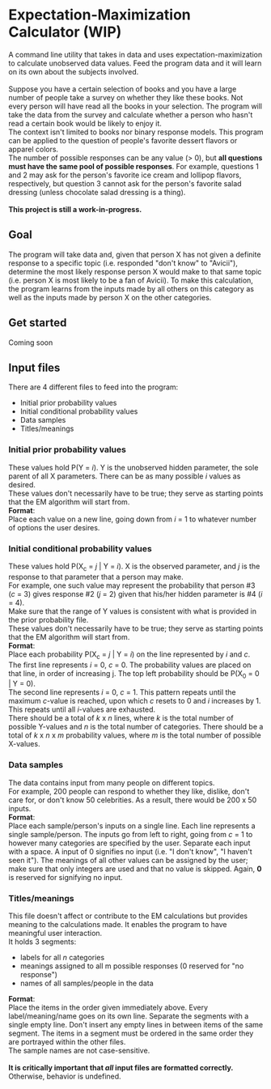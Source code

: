 # Expectation-Maximization Calculator (WIP)

A command line utility that takes in data and uses
expectation-maximization to calculate unobserved
data values. Feed the program data and it will learn on its
own about the subjects involved.<br/>
<br/>
Suppose you have a certain selection of books and you have
a large number of people take a survey on whether they like
these books. Not every person will have read all the books in
your selection. The program will take the data from the survey
and calculate whether a person who hasn't read a certain book
would be likely to enjoy it.<br/>
The context isn't limited to books nor binary response models.
This program can be applied to the question of people's favorite
dessert flavors or apparel colors.<br/>
The number of possible responses can be any value (> 0), but
**all questions must have the same pool of possible responses**.
For example, questions 1 and 2 may ask for the person's favorite
ice cream and lollipop flavors, respectively, but question 3
cannot ask for the person's favorite salad dressing (unless
chocolate salad dressing is a thing).<br/>
<br/>
**This project is still a work-in-progress.**

## Goal

The program will take data and, given that person X has not given a
definite response to a specific topic (i.e. responded "don't know"
to "Avicii"), determine the most likely response person X would make
to that same topic (i.e. person X is most likely to be a fan of
Avicii). To make this calculation, the program learns from the inputs
made by all others on this category as well as the inputs made by
person X on the other categories.

## Get started

Coming soon

## Input files

There are 4 different files to feed into the program:<br/>
* Initial prior probability values
* Initial conditional probability values
* Data samples
* Titles/meanings

### Initial prior probability values

These values hold P(Y = *i*). Y is the unobserved hidden parameter,
the sole parent of all X parameters. There can be as many possible
*i* values as desired.<br/>
These values don't necessarily have to be true; they serve as
starting points that the EM algorithm will start from.<br/>
**Format**:<br/>
Place each value on a new line, going down from *i* = 1
to whatever number of options the user desires.

### Initial conditional probability values

These values hold P(X<sub>c</sub> = *j* \| Y = *i*). X is the
observed parameter, and *j* is the response to that parameter that a
person may make.<br/>
For example, one such value may represent the probability that
person #3 (*c* = 3) gives response #2 (*j* = 2) given that his/her
hidden parameter is #4 (*i* = 4).<br/>
Make sure that the range of Y values is consistent with what is
provided in the prior probability file.<br/>
These values don't necessarily have to be true; they serve as
starting points that the EM algorithm will start from.<br/>
**Format**:<br/>
Place each probability P(X<sub>c</sub> = *j* \| Y = *i*)
on the line represented by *i* and *c*. The first line represents
*i* = 0, *c* = 0. The probability values are placed on that line, in
order of increasing j. The top left probability should be
P(X<sub>0</sub> = 0 \| Y = 0).<br/>
The second line represents *i* = 0, *c* = 1. This pattern repeats
until the maximum *c*-value is reached, upon which *c* resets to 0
and *i* increases by 1. This repeats until all *i*-values are
exhausted.<br/>
There should be a total of *k* x *n* lines, where *k* is the total
number of possible Y-values and *n* is the total number of categories.
There should be a total of *k* x *n* x *m* probability values,
where *m* is the total number of possible X-values.

### Data samples

The data contains input from many people on different topics.<br/>
For example, 200 people can respond to whether they like, dislike,
don't care for, or don't know 50 celebrities. As a result, there
would be 200 x 50 inputs.<br/>
**Format**:<br/>
Place each sample/person's inputs on a single line. Each
line represents a single sample/person. The inputs go from left to
right, going from *c* = 1 to however many categories are
specified by the user. Separate each input with a space. A input
of 0 signifies no input (i.e. "I don't know", "I haven't seen it").
The meanings of all other values can be assigned by the user; make
sure that only integers are used and that no value is skipped.
Again, **0** is reserved for signifying no input.

### Titles/meanings

This file doesn't affect or contribute to the EM calculations but
provides meaning to the calculations made. It enables the program
to have meaningful user interaction.<br/>
It holds 3 segments:<br/>
* labels for all *n* categories
* meanings assigned to all m possible responses (0 reserved for
"no response")
* names of all samples/people in the data

**Format**:<br/>
Place the items in the order given immediately above.
Every label/meaning/name goes on its own line. Separate the segments
with a single empty line. Don't insert any empty lines in between
items of the same segment. The items in a segment must be ordered
in the same order they are portrayed within the other files.<br/>
The sample names are not case-sensitive.<br/>
<br/>
**It is critically important that _all_ input files are formatted
correctly.** Otherwise, behavior is undefined.